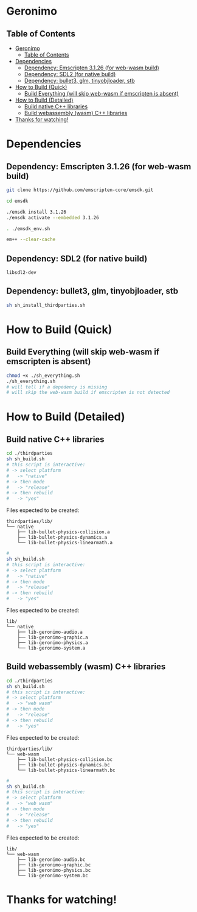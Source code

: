 
# Geronimo

## Table of Contents
- [Geronimo](#geronimo)
  - [Table of Contents](#table-of-contents)
- [Dependencies](#dependencies)
  - [Dependency: Emscripten 3.1.26 (for web-wasm build)](#dependency-emscripten-3126-for-web-wasm-build)
  - [Dependency: SDL2 (for native build)](#dependency-sdl2-for-native-build)
  - [Dependency: bullet3, glm, tinyobjloader, stb](#dependency-bullet3-glm-tinyobjloader-stb)
- [How to Build (Quick)](#how-to-build-quick)
  - [Build Everything (will skip web-wasm if emscripten is absent)](#build-everything-will-skip-web-wasm-if-emscripten-is-absent)
- [How to Build (Detailed)](#how-to-build-detailed)
  - [Build native C++ libraries](#build-native-c-libraries)
  - [Build webassembly (wasm) C++ libraries](#build-webassembly-wasm-c-libraries)
- [Thanks for watching!](#thanks-for-watching)

# Dependencies

## Dependency: Emscripten 3.1.26 (for web-wasm build)
```bash
git clone https://github.com/emscripten-core/emsdk.git

cd emsdk

./emsdk install 3.1.26
./emsdk activate --embedded 3.1.26

. ./emsdk_env.sh

em++ --clear-cache
```

## Dependency: SDL2 (for native build)
```
libsdl2-dev
```

## Dependency: bullet3, glm, tinyobjloader, stb
```bash
sh sh_install_thirdparties.sh
```

# How to Build (Quick)

## Build Everything (will skip web-wasm if emscripten is absent)

```bash
chmod +x ./sh_everything.sh
./sh_everything.sh
# will tell if a depedency is missing
# will skip the web-wasm build if emscripten is not detected
```

# How to Build (Detailed)

## Build native C++ libraries

```bash
cd ./thirdparties
sh sh_build.sh
# this script is interactive:
# -> select platform
#   -> "native"
# -> then mode
#   -> "release"
# -> then rebuild
#   -> "yes"
```

Files expected to be created:
```
thirdparties/lib/
└── native
    ├── lib-bullet-physics-collision.a
    ├── lib-bullet-physics-dynamics.a
    └── lib-bullet-physics-linearmath.a
```


```bash
#
sh sh_build.sh
# this script is interactive:
# -> select platform
#   -> "native"
# -> then mode
#   -> "release"
# -> then rebuild
#   -> "yes"
```

Files expected to be created:
```
lib/
└── native
    ├── lib-geronimo-audio.a
    ├── lib-geronimo-graphic.a
    ├── lib-geronimo-physics.a
    └── lib-geronimo-system.a
```

## Build webassembly (wasm) C++ libraries

```bash
cd ./thirdparties
sh sh_build.sh
# this script is interactive:
# -> select platform
#   -> "web wasm"
# -> then mode
#   -> "release"
# -> then rebuild
#   -> "yes"
```

Files expected to be created:
```
thirdparties/lib/
└── web-wasm
    ├── lib-bullet-physics-collision.bc
    ├── lib-bullet-physics-dynamics.bc
    └── lib-bullet-physics-linearmath.bc
```


```bash
#
sh sh_build.sh
# this script is interactive:
# -> select platform
#   -> "web wasm"
# -> then mode
#   -> "release"
# -> then rebuild
#   -> "yes"
```

Files expected to be created:
```
lib/
└── web-wasm
    ├── lib-geronimo-audio.bc
    ├── lib-geronimo-graphic.bc
    ├── lib-geronimo-physics.bc
    └── lib-geronimo-system.bc
```

# Thanks for watching!
